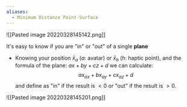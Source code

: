 ```yaml
---
aliases:
  - Minimum Distance Point-Surface
---
```


![[Pasted image 20220328145142.png]]

It's easy to know if you are "in" or "out" of a single **plane**
- Knowing your position $\bar x_a$ ($a$: avatar) or $\bar x_h$ ($h$: haptic point), and the formula of the plane: $ax + by+ cz +d$ we can calculate:
$$
ax_{ax} + bx_{ay}+ cx_{az} +d
$$
and define as "in" if the result is $\lt 0$ or "out" if the result is $\gt 0$.

![[Pasted image 20220328145201.png]]
